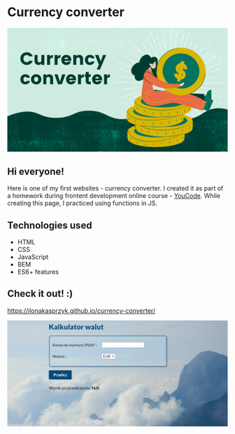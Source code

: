 # Currency converter
![currency converter image](https://github.com/IlonaKasprzyk/currency-converter/blob/main/images/OGimage.png)
## Hi everyone!
Here is one of my first websites - currency converter. 
I created it as part of a homework during frontent development online course - [YouCode](https://youcode.pl/zostawiam-maila/). 
While creating this page, I practiced using functions in JS.
## Technologies used
- HTML
- CSS
- JavaScript
- BEM
- ES6+ features
## Check it out! :)
https://ilonakasprzyk.github.io/currency-converter/

![Currency converter gif](https://github.com/IlonaKasprzyk/currency-converter/blob/main/images/converter_gif.gif)
